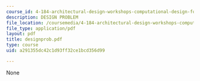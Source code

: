 ```yaml
---
course_id: 4-184-architectural-design-workshops-computational-design-for-housing-spring-2002
description: DESIGN PROBLEM
file_location: /coursemedia/4-184-architectural-design-workshops-computational-design-for-housing-spring-2002/a291355dc42c1d93ff32ce1bcd356d99_designprob.pdf
file_type: application/pdf
layout: pdf
title: designprob.pdf
type: course
uid: a291355dc42c1d93ff32ce1bcd356d99

---
```

None